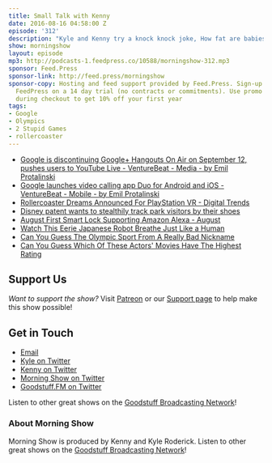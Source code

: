 ```yaml
---
title: Small Talk with Kenny
date: 2016-08-16 04:58:00 Z
episode: '312'
description: "Kyle and Kenny try a knock knock joke, How fat are babies really?, We run as fast as Usain Bolt, Whip it! Whip it LONG, Roller Coasters on VR try to kill us, Disney wants your shoes, 2 Stupid Games, and more."
show: morningshow
layout: episode
mp3: http://podcasts-1.feedpress.co/10588/morningshow-312.mp3
sponsor: Feed.Press
sponsor-link: http://feed.press/morningshow
sponsor-copy: Hosting and feed support provided by Feed.Press. Sign-up today and try
  FeedPress on a 14 day trial (no contracts or commitments). Use promo code `morningshow`
  during checkout to get 10% off your first year
tags:
- Google
- Olympics
- 2 Stupid Games
- rollercoaster
---
```


* [Google is discontinuing Google+ Hangouts On Air on September 12, pushes users to YouTube Live - VentureBeat - Media - by Emil Protalinski](http://venturebeat.com/2016/08/15/google-is-discontinuing-google-hangouts-on-air-on-september-12-pushes-users-to-youtube-live/)
* [Google launches video calling app Duo for Android and iOS - VentureBeat - Mobile - by Emil Protalinski](http://venturebeat.com/2016/08/15/google-launches-video-calling-app-duo-for-android-and-ios/)
* [Rollercoaster Dreams Announced For PlayStation VR - Digital Trends](http://www.digitaltrends.com/gaming/rollercoaster-dreams-playstation-vr/)
* [Disney patent wants to stealthily track park visitors by their shoes](http://thenextweb.com/insider/2016/07/29/foot-fetish/)
* [August First Smart Lock Supporting Amazon Alexa - August](http://august.com/2016/07/28/alexa/)
* [Watch This Eerie Japanese Robot Breathe Just Like a Human](https://www.entrepreneur.com/article/280250)
* [Can You Guess The Olympic Sport From A Really Bad Nickname](https://www.buzzfeed.com/savannahmicaela/can-you-identify-the-olympic-sport-by-its-really-b-1z4r6?utm_term=.ygJW0LVvW#.drwpqnJ3p)
* [Can You Guess Which Of These Actors' Movies Have The Highest Rating](https://www.buzzfeed.com/sagehaley/do-you-know-which-of-these-actors-movies-have-the-1upre?utm_term=.os36eBMY6#.knynQDAYn)

## Support Us
*Want to support the show?* Visit [Patreon](http://patreon.com/morningshow) or our [Support page](http://goodstuff.fm/support) to help make this show possible!

## Get in Touch
* [Email](mailto:kyle@goodstuff.fm)
* [Kyle on Twitter](http://twitter.com/dogburps)
* [Kenny on Twitter](http://twitter.com/pizzarobotics)
* [Morning Show on Twitter](http://twitter.com/morningshowam)
* [Goodstuff.FM on Twitter](http://twitter.com/goodstufffm)

Listen to other great shows on the [Goodstuff Broadcasting Network](http://goodstuff.fm/broadcasts)!

### About Morning Show
Morning Show is produced by Kenny and Kyle Roderick. Listen to other great shows on the [Goodstuff Broadcasting Network](http://goodstuff.fm/)!
